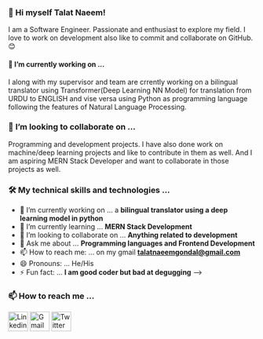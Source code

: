 ### 👋 Hi myself **Talat Naeem**!
I am a Software Engineer. Passionate and enthusiast to explore my field. I love to work on development also like to commit and collaborate on GitHub. 😊

#### 🔭 **I’m currently working on** ...
I along with my supervisor and team are crrently working on a bilingual translator using Transformer(Deep Learning NN Model) for translation from URDU to ENGLISH and vise versa using Python as programming language following the features of Natural Language Processing.

### 👯 **I’m looking to collaborate on** ...
Programming and development projects. I have also done work on machine/deep learning projects and like to contribute in them as well. And I am aspiring MERN Stack Developer and want to collaborate in those projects as well.

### 🛠️ **My technical skills and technologies** ...

- 🔭 I’m currently working on ... a **bilingual translator using a deep learning model in python**
- 🌱 I’m currently learning ... **MERN Stack Development**
- 👯 I’m looking to collaborate on ... **Anything related to development**
- 💬 Ask me about ... **Programming languages and Frontend Development**
- 📫 How to reach me: ... on my gmail **talatnaeemgondal@gmail.com**
- 😄 Pronouns: ... He/His
- ⚡ Fun fact: ... **I am good coder but bad at degugging**
-->

### 📫 **How to reach me** ...
[<img alt="Linkedin" width="40px" src="https://brandlogos.net/wp-content/uploads/2016/06/linkedin-logo.png" />](https://www.linkedin.com/in/talat-naeem-12b9801b3/)  [<img alt="Gmail" width="40px" src="https://cdn1.iconfinder.com/data/icons/google-new-logos-1/32/gmail_new_logo-256.png" />](talatnaeemgondal@gmail.com)  [<img alt="Twitter" width="40px" src="https://cdn2.iconfinder.com/data/icons/social-media-2285/512/1_Twitter3_colored_svg-256.png" />](https://twitter.com/TalatNaeem6)
